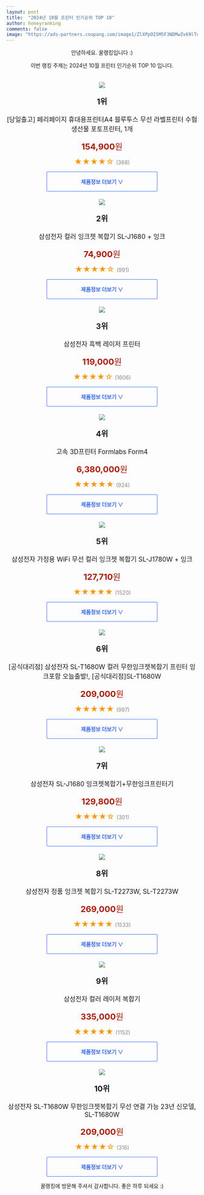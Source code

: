 ```yaml
---
layout: post
title:  "2024년 10월 프린터 인기순위 TOP 10"
author: honeyranking
comments: false
image: "https://ads-partners.coupang.com/image1/ZlXPpOI5M5F3NDMwZv69lTdeq_VsC0VEJ1UraqVrBrVyvVomYB9odkSTX9D-Q7kO5uyV2t2YjMkd3GKeC-PngkLFCyMRlwAqbA6OQa2Gu8vPgWmcoaK-x8NAZuSTfSxDFjLjwp1GF165rxN8nHxP8D6SQZ8hHpOVaFoqo9gq5yI15BknALzUxYkSjIXFAp8GC2SeX_zs_0VtDysqep44DoxiqjdJ3VxkiLONksm_IEMKqyVzT1xOBbVyjB40401teJN1YQZBvkvFO64LX2raDQtb7UyhazvwXYT7Inn46bL697Vzc0MX44J7nQLwqg=="
---
```

<p style="text-align: center;">안녕하세요. 꿀랭킹입니다 :)</p>
<p style="text-align: center;">이번 랭킹 주제는 2024년 10월 프린터 인기순위 TOP 10 입니다.</p><center><img src="https://ads-partners.coupang.com/image1/ZlXPpOI5M5F3NDMwZv69lTdeq_VsC0VEJ1UraqVrBrVyvVomYB9odkSTX9D-Q7kO5uyV2t2YjMkd3GKeC-PngkLFCyMRlwAqbA6OQa2Gu8vPgWmcoaK-x8NAZuSTfSxDFjLjwp1GF165rxN8nHxP8D6SQZ8hHpOVaFoqo9gq5yI15BknALzUxYkSjIXFAp8GC2SeX_zs_0VtDysqep44DoxiqjdJ3VxkiLONksm_IEMKqyVzT1xOBbVyjB40401teJN1YQZBvkvFO64LX2raDQtb7UyhazvwXYT7Inn46bL697Vzc0MX44J7nQLwqg==" style="margin-top:20px" /></center><p style="text-align: center; font-size: 20px"><b>1위</b></p><p style="text-align: center; font-size: 17px">[당일출고] 페리페이지 휴대용프린터A4 블루투스 무선 라벨프린터 수험생선물 포토프린터, 1개</p><p style="text-align: center;"><span style="color: #b61800; font-size: 22px;"><b>154,900</b>원</span></p><p style="text-align: center;"><span style="color: #ff9600; font-size: 20px;">★★★★☆ </span><span style="color: #878787;">(368)</span></p><center><a href="https://link.coupang.com/re/AFFSDP?lptag=AF3899140&subid=honeyrank&pageKey=7811664320&itemId=21191209224&vendorItemId=88252554615&traceid=V0-153-5d3bcc38962c96f0&clickBeacon=808c6120-8d48-11ef-b0c7-c189ae427733%7E3&requestid=20241018210000537275644175&token=31850C%7CMIXED"><div style="font-size: 14px; display: inline-block; padding: 15px 90px; color: #346aff; border-radius: 2px; border: 1px solid #346aff; cursor: pointer;"><b>제품정보 더보기 &or;</b></div></a></center><center><img src="https://ads-partners.coupang.com/image1/8gWIh7CMOf4dsEC38v7tL3u24v137sUWn2zvadw4nkkwNbxVlchzgv394KK-Kzlb2ilgOxmN0TVhs-n_27xr6gARMOu0ypWwJdUC1Gbf07MT1C_4MVKOEwc0peAzgGRtB-kNGwb1Il-6yL1s3GEa51nr0TiGjCQ6HcvO-8k78udR6D5ZTuFihzWxbSQnObpS_E44LEcYUArwYxE9W3UYHBRdUvy0bKEsIolWyW_fM-HAE7X7Z76dIE7M5AshTxJ6jWeQzTO-HGFIEw5EfHHJV03fkN-MT7CmX8ac" style="margin-top:20px" /></center><p style="text-align: center; font-size: 20px"><b>2위</b></p><p style="text-align: center; font-size: 17px">삼성전자 컬러 잉크젯 복합기 SL-J1680 + 잉크</p><p style="text-align: center;"><span style="color: #b61800; font-size: 22px;"><b>74,900</b>원</span></p><p style="text-align: center;"><span style="color: #ff9600; font-size: 20px;">★★★★☆ </span><span style="color: #878787;">(991)</span></p><center><a href="https://link.coupang.com/re/AFFSDP?lptag=AF3899140&subid=honeyrank&pageKey=7144203890&itemId=17946694038&vendorItemId=76634113045&traceid=V0-153-9a0eb92fb7d2e09b&requestid=20241018210000537275644175&token=31850C%7CMIXED"><div style="font-size: 14px; display: inline-block; padding: 15px 90px; color: #346aff; border-radius: 2px; border: 1px solid #346aff; cursor: pointer;"><b>제품정보 더보기 &or;</b></div></a></center><center><img src="https://ads-partners.coupang.com/image1/awj23elutKDoxiHmaz4whUfaJCvWQOmfWc3cmz8Lykye31Yx97NPOZBcWKyW2Pf3APXRfdPEogRoHTZwkm8O1loizmRbT8Jao0lCRb8rMIXYidwpzYYdRkhmW7do5td8-q6Um9V0pdehjFbO-7V0q-LyGfeRr_m3tkM7eUMtNznmgg5b7V2dAs2mYxnDQwrwTq-PDzAd8mCyeDyntW7lBtBX7cwABBbQNzW9M4JZmh_AJs2GocOAVgUqAYNYZXBNT6bZskwq9o_sQvphSdzO9lNfjYi9HtveeTtG" style="margin-top:20px" /></center><p style="text-align: center; font-size: 20px"><b>3위</b></p><p style="text-align: center; font-size: 17px">삼성전자 흑백 레이저 프린터</p><p style="text-align: center;"><span style="color: #b61800; font-size: 22px;"><b>119,000</b>원</span></p><p style="text-align: center;"><span style="color: #ff9600; font-size: 20px;">★★★★☆ </span><span style="color: #878787;">(1606)</span></p><center><a href="https://link.coupang.com/re/AFFSDP?lptag=AF3899140&subid=honeyrank&pageKey=7486101781&itemId=20318356669&vendorItemId=70720021110&traceid=V0-153-4224e68929f49981&requestid=20241018210000537275644175&token=31850C%7CMIXED"><div style="font-size: 14px; display: inline-block; padding: 15px 90px; color: #346aff; border-radius: 2px; border: 1px solid #346aff; cursor: pointer;"><b>제품정보 더보기 &or;</b></div></a></center><center><img src="https://ads-partners.coupang.com/image1/0NKubHZXOCtaod6X0O1KEbDENa2VPdWazCMwZN7z3Y4Z5hbRrw9sxkTgEKvzZ1fF6TcuZYCXeX17XDuMGbSWKQTpZAX7tPE7qCrRGI_3klBUHgjTEMozzPBVsRLsRHTFZkbaiSt2AnM8hxfWQnadZZic1at-w1wDCw8O0KXe8zSJaBEJ6ygsfsF4fDNP-hU6QrtHzeoUgBmKFKUcSrgIlRAP3kfoy2OJMpUJlUBzTQXGWl6gxPhQCYLExEE6ZiZOYMdvtVxxJt6V8V-_B1dT__zezopr89ITgdM2FiX6R4Kc1FE5jBMdI_7Bgmf_PPM=" style="margin-top:20px" /></center><p style="text-align: center; font-size: 20px"><b>4위</b></p><p style="text-align: center; font-size: 17px">고속 3D프린터 Formlabs Form4</p><p style="text-align: center;"><span style="color: #b61800; font-size: 22px;"><b>6,380,000</b>원</span></p><p style="text-align: center;"><span style="color: #ff9600; font-size: 20px;">★★★★★ </span><span style="color: #878787;">(924)</span></p><center><a href="https://link.coupang.com/re/AFFSDP?lptag=AF3899140&subid=honeyrank&pageKey=8234251176&itemId=23702174288&vendorItemId=90727217959&traceid=V0-153-088b841d55465a1c&clickBeacon=808c8830-8d48-11ef-92ea-e3dfbafebc53%7E3&requestid=20241018210000537275644175&token=31850C%7CMIXED"><div style="font-size: 14px; display: inline-block; padding: 15px 90px; color: #346aff; border-radius: 2px; border: 1px solid #346aff; cursor: pointer;"><b>제품정보 더보기 &or;</b></div></a></center><center><img src="https://ads-partners.coupang.com/image1/VYlYyVfi9t97I71FVd1TMQqDPer1yspImbfTw2VJ-7-jj1iDw4kJxihmf-f6fP9Sy0AcwwuTzqndL_bv6u9aOjuDTC8tQUCm6ywt0Y-AKfXL8GdFiYzcPAuMI81G4Li9u4PV6EyAd0h-UxV18VCOfOU11ZU4vRynd-G_KT_jSVjsr_mRAfGKyEOHmJeJ9a3fdkp3dSnu2vGnqGdFZdsVYcX7fGLgMs-q5lp-pyjGHycVUC4X00kNaTMO0A60BfY_cQPlpnNSUedgNrqDxjxHIHqH" style="margin-top:20px" /></center><p style="text-align: center; font-size: 20px"><b>5위</b></p><p style="text-align: center; font-size: 17px">삼성전자 가정용 WiFi 무선 컬러 잉크젯 복합기 SL-J1780W + 잉크</p><p style="text-align: center;"><span style="color: #b61800; font-size: 22px;"><b>127,710</b>원</span></p><p style="text-align: center;"><span style="color: #ff9600; font-size: 20px;">★★★★★ </span><span style="color: #878787;">(1520)</span></p><center><a href="https://link.coupang.com/re/AFFSDP?lptag=AF3899140&subid=honeyrank&pageKey=6550774779&itemId=14622819156&vendorItemId=81864457610&traceid=V0-153-692b580a0fb4301c&requestid=20241018210000537275644175&token=31850C%7CMIXED"><div style="font-size: 14px; display: inline-block; padding: 15px 90px; color: #346aff; border-radius: 2px; border: 1px solid #346aff; cursor: pointer;"><b>제품정보 더보기 &or;</b></div></a></center><center><img src="https://ads-partners.coupang.com/image1/V0ip5ZwxwMX-cDJnV7vIl97mcChIrBj6Z9V6Uz6kyZrI8rIPiPLKpHzHDisu2F8Dx4aWrKui213dg8fLkrREZNrM81i3hiqC5NmysPTUn4KK4R3QII38rpsUak2HyU6oksJ9UkB7mYYf5WGduzx_6r7JsFbR8wW5k8LsywMEIuko8miu-00ZslO0LIJ8_GMfTc4kcgZi64aaPQBeTQnTxSI6k9tL7UYuEh5euPr1-3wJTmC4Qz4AxfOEkcgZqz3C_1ybP4FAuXyqsRRU95LBQY9f2pQ7pwjhnFzjve8MvC0Y5wZyLPHGPjWUW5GuIa8d" style="margin-top:20px" /></center><p style="text-align: center; font-size: 20px"><b>6위</b></p><p style="text-align: center; font-size: 17px">[공식대리점] 삼성전자 SL-T1680W 컬러 무한잉크젯복합기 프린터 잉크포함 오늘출발!, [공식대리점]SL-T1680W</p><p style="text-align: center;"><span style="color: #b61800; font-size: 22px;"><b>209,000</b>원</span></p><p style="text-align: center;"><span style="color: #ff9600; font-size: 20px;">★★★★★ </span><span style="color: #878787;">(997)</span></p><center><a href="https://link.coupang.com/re/AFFSDP?lptag=AF3899140&subid=honeyrank&pageKey=8082666131&itemId=22798223536&vendorItemId=89833166507&traceid=V0-153-1eaf0195894ba69c&clickBeacon=808c8830-8d48-11ef-9a15-bdb37bf251d7%7E3&requestid=20241018210000537275644175&token=31850C%7CMIXED"><div style="font-size: 14px; display: inline-block; padding: 15px 90px; color: #346aff; border-radius: 2px; border: 1px solid #346aff; cursor: pointer;"><b>제품정보 더보기 &or;</b></div></a></center><center><img src="https://ads-partners.coupang.com/image1/oVIjXue0XPQoeQRhoTaGLwZh8Circhm7-I6ZEHjQ1HfxcAlitdlZVb0ZxkqK51jv6wgUoZUyjueCqJPVj-DMb-zZJhUteKB6cRiFogGBXPKJvSA5YWyPTF1MkKxGbSctKqV7CGawrklTentMeNc5sr9FF607WEx2upycHP0ocISuL3NjjL2p8VEFgDgHvo81LYfMfhheGx8hRJBcXol1Lfisg9GCpEK71s3veH8-G8YbCRqq6MD8Oi5ARuZVe_3PMdWGSb5ad4zhWrk-mWRJKftirswuU2b_KztHsyC9zxiAHUO3PXsZ6_o=" style="margin-top:20px" /></center><p style="text-align: center; font-size: 20px"><b>7위</b></p><p style="text-align: center; font-size: 17px">삼성전자 SL-J1680 잉크젯복합기+무한잉크프린터기</p><p style="text-align: center;"><span style="color: #b61800; font-size: 22px;"><b>129,800</b>원</span></p><p style="text-align: center;"><span style="color: #ff9600; font-size: 20px;">★★★★☆ </span><span style="color: #878787;">(301)</span></p><center><a href="https://link.coupang.com/re/AFFSDP?lptag=AF3899140&subid=honeyrank&pageKey=6511515550&itemId=14384716881&vendorItemId=81629012559&traceid=V0-153-b1afe824cbe4b74f&requestid=20241018210000537275644175&token=31850C%7CMIXED"><div style="font-size: 14px; display: inline-block; padding: 15px 90px; color: #346aff; border-radius: 2px; border: 1px solid #346aff; cursor: pointer;"><b>제품정보 더보기 &or;</b></div></a></center><center><img src="https://ads-partners.coupang.com/image1/YhBZAtEcUStojtMxYu6MtuSiwaCUIqLRheGeLiEVqbMSrx69OS0lbBjE9wrHU_Q7g4cMRqnj3J1q3Cxc7LTlhQMjFM3QGe6TgvWL5_W6-ioM4IhxJzBtCDBU-MYkInY3rlEH9N6PFK-pStMgiwhln9nZpcZ2-bw9I6tEhsAx7BhLrZZ6W3rjPV9Fmv-ZgEgf6ck8k3-gkXgxqBkLvoBCNkFfyS6jScsIOZCxWyUsgqd1oDc2oImBeIBNdcsvBYHEzLIJ-t3e5tIHzc46ilW7hWRWt_BorWa0mgaphWTg" style="margin-top:20px" /></center><p style="text-align: center; font-size: 20px"><b>8위</b></p><p style="text-align: center; font-size: 17px">삼성전자 정품 잉크젯 복합기 SL-T2273W, SL-T2273W</p><p style="text-align: center;"><span style="color: #b61800; font-size: 22px;"><b>269,000</b>원</span></p><p style="text-align: center;"><span style="color: #ff9600; font-size: 20px;">★★★★★ </span><span style="color: #878787;">(1533)</span></p><center><a href="https://link.coupang.com/re/AFFSDP?lptag=AF3899140&subid=honeyrank&pageKey=7797759108&itemId=21111230075&vendorItemId=89261751219&traceid=V0-153-a774a912f8d665af&clickBeacon=808c8830-8d48-11ef-b131-5808f05d0a45%7E3&requestid=20241018210000537275644175&token=31850C%7CMIXED"><div style="font-size: 14px; display: inline-block; padding: 15px 90px; color: #346aff; border-radius: 2px; border: 1px solid #346aff; cursor: pointer;"><b>제품정보 더보기 &or;</b></div></a></center><center><img src="https://ads-partners.coupang.com/image1/2lYyv7jz7yzSY5_y2j419HAKPeKXitLPa9NfLpj-Q0-LoyE6Rj9ruvHzcwsKQCbUxJ4M4p1luTA_6kGH1WPZHD1AVR1JdAKvHTf-CIVCSEe0NhkTeFEvm9n-9UmnAQYbTeZGDxp8uuo7WwMuO4Hr0xZnqWw1aAUMZHQdOjGLgdTHFGSbXa4I72Sa6agENEGcJHgAi-2LUjEmoMidxH10vaGoK3B-_iqfnqFCd9HWz-07s-g2VOi3P5NwnR4C8xUNG64vBwT6Ek4UfDDku-Ra2b03R5eC5Op4wNE=" style="margin-top:20px" /></center><p style="text-align: center; font-size: 20px"><b>9위</b></p><p style="text-align: center; font-size: 17px">삼성전자 컬러 레이저 복합기</p><p style="text-align: center;"><span style="color: #b61800; font-size: 22px;"><b>335,000</b>원</span></p><p style="text-align: center;"><span style="color: #ff9600; font-size: 20px;">★★★★★ </span><span style="color: #878787;">(1152)</span></p><center><a href="https://link.coupang.com/re/AFFSDP?lptag=AF3899140&subid=honeyrank&pageKey=8266943469&itemId=14730814300&vendorItemId=70224116811&traceid=V0-153-31d23218fe4a2413&requestid=20241018210000537275644175&token=31850C%7CMIXED"><div style="font-size: 14px; display: inline-block; padding: 15px 90px; color: #346aff; border-radius: 2px; border: 1px solid #346aff; cursor: pointer;"><b>제품정보 더보기 &or;</b></div></a></center><center><img src="https://ads-partners.coupang.com/image1/eFm1q1_RP3bex04KeAjALerqhm6mqti7KCaOu0lMkmuk5zCKHt9muOrh-8W7I5Ubi0_bUTCl5EmK5wKiVqmLxHRYlNNBtLRqVc4M8bGhALY0gtVDOJjVMQc9HecWBqNN4GLJIVVP9jqs9CHno8UgkzRvz7JuCbzNoXnFtTuOHhNeJPwe8l_-ceeWb4X-Uf588Qo15QYC2Vsb8Nr4i8X76hQ9y3KZUDFENKbPb5f587tHEImpBmdcxcc_nHDIlPo38q4gmuRqYf9GxmiaVA28ud2Yy4zp925nAOTaLoLC8gV5tdlj2HMrS1fhRbRKQtgj" style="margin-top:20px" /></center><p style="text-align: center; font-size: 20px"><b>10위</b></p><p style="text-align: center; font-size: 17px">삼성전자 SL-T1680W 무한잉크젯복합기 무선 연결 가능 23년 신모델, SL-T1680W</p><p style="text-align: center;"><span style="color: #b61800; font-size: 22px;"><b>209,000</b>원</span></p><p style="text-align: center;"><span style="color: #ff9600; font-size: 20px;">★★★★☆ </span><span style="color: #878787;">(316)</span></p><center><a href="https://link.coupang.com/re/AFFSDP?lptag=AF3899140&subid=honeyrank&pageKey=7495318833&itemId=19608555094&vendorItemId=89833156859&traceid=V0-153-f39cc7b0c7e04d87&clickBeacon=808c8830-8d48-11ef-b8bc-dec97d365583%7E3&requestid=20241018210000537275644175&token=31850C%7CMIXED"><div style="font-size: 14px; display: inline-block; padding: 15px 90px; color: #346aff; border-radius: 2px; border: 1px solid #346aff; cursor: pointer;"><b>제품정보 더보기 &or;</b></div></a></center><p style="text-align: center;">꿀랭킹에 방문해 주셔서 감사합니다. 좋은 하루 되세요 :)</p>